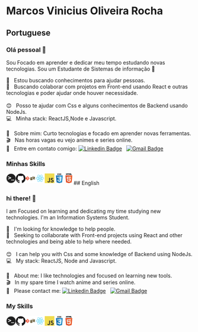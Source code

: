 <!--
**marcosvinirocha/marcosvinirocha** is a ✨ _special_ ✨ repository because its `README.md` (this file) appears on your GitHub profile.

Here are some ideas to get you started:

- 🔭 I’m currently working on ...
- 🌱 I’m currently learning ...
- 👯 I’m looking to collaborate on ...
- 🤔 I’m looking for help with ...
- 💬 Ask me about ...
- 📫 How to reach me: ...
- 😄 Pronouns: ...
- ⚡ Fun fact: ...
-->

# Marcos Vinicius Oliveira Rocha

## Portuguese

### Olá pessoal 👋

Sou Focado em aprender e dedicar meu tempo estudando novas tecnologias.
Sou um Estudante de Sistemas de informação 📓

:rocket: &nbsp; Estou buscando conhecimentos para ajudar pessoas.
<br/> :purple_heart: &nbsp; Buscando colaborar com projetos em Front-end usando React e outras tecnologias e poder ajudar onde houver necessidade.
<br/>
<br/> :blush: &nbsp; Posso te ajudar com Css e alguns conhecimentos de Backend usando NodeJs.
<br/> :computer: &nbsp; Minha stack: ReactJS,Node e Javascript.
<br/>
<br/> 💬 &nbsp; Sobre mim: Curto tecnologias e focado em aprender novas ferramentas.   <br/> 🎬  &nbsp; Nas horas vagas eu vejo animes e series online.
<br/> :email: &nbsp; Entre em contato comigo: [![Linkedin Badge](https://img.shields.io/badge/-Marcosudia1256-blue?style=flat-square&logo=Linkedin&logoColor=white&link=https://www.linkedin.com/in/marcosudia1256/)](https://www.linkedin.com/in/marcosudia1256/)
&nbsp;
[![Gmail Badge](https://img.shields.io/badge/-marcosvinicius.udia1256@gmail.com-c14438?style=flat-square&logo=Gmail&logoColor=white&link=mailto:marcosvinicius.udia1256@gmail.com)](mailto:marcosudia.1256@gmail.com)

### Minhas Skills

<img align="left" alt="HTML5" width="26px" src="https://raw.githubusercontent.com/github/explore/80688e429a7d4ef2fca1e82350fe8e3517d3494d/topics/terminal/terminal.png" />
<img align="left" alt="GitHub" width="26px" src="https://raw.githubusercontent.com/github/explore/78df643247d429f6cc873026c0622819ad797942/topics/github/github.png" />
<img align="left" alt="Git" width="26px" src="https://raw.githubusercontent.com/github/explore/80688e429a7d4ef2fca1e82350fe8e3517d3494d/topics/git/git.png" />
<img align="left" alt="React" width="26px" src="https://raw.githubusercontent.com/github/explore/80688e429a7d4ef2fca1e82350fe8e3517d3494d/topics/react/react.png" />
<img align="left" alt="JavaScript" width="26px" src="https://raw.githubusercontent.com/github/explore/80688e429a7d4ef2fca1e82350fe8e3517d3494d/topics/javascript/javascript.png" />
<img align="left" alt="CSS3" width="26px" src="https://raw.githubusercontent.com/github/explore/80688e429a7d4ef2fca1e82350fe8e3517d3494d/topics/css/css.png" />
<img align="left" alt="HTML5" width="26px" src="https://raw.githubusercontent.com/github/explore/80688e429a7d4ef2fca1e82350fe8e3517d3494d/topics/html/html.png" />

<br/>
## English

### hi there! 👋

I am Focused on learning and dedicating my time studying new technologies.
I'm an Information Systems Student.


:rocket: &nbsp; I'm looking for knowledge to help people.
<br/> :purple_heart: &nbsp; Seeking to collaborate with Front-end projects using React and other technologies and being able to help where needed.
<br/>
<br/> :blush: &nbsp; I can help you with Css and some knowledge of Backend using NodeJs.
<br/> :computer: &nbsp; My stack: ReactJS, Node and Javascript.
<br/>
<br/> 💬 &nbsp; About me: I like technologies and focused on learning new tools.  <br/> 🎬  &nbsp; In my spare time I watch anime and series online.
<br/> :email: &nbsp; Please contact me: [![Linkedin Badge](https://img.shields.io/badge/-Marcosudia1256-blue?style=flat-square&logo=Linkedin&logoColor=white&link=https://www.linkedin.com/in/marcosudia1256/)](https://www.linkedin.com/in/marcosudia1256/)
&nbsp;
[![Gmail Badge](https://img.shields.io/badge/-marcosvinicius.udia1256@gmail.com-c14438?style=flat-square&logo=Gmail&logoColor=white&link=mailto:marcosvinicius.udia1256@gmail.com)](mailto:marcosudia.1256@gmail.com)

### My Skills

<img align="left" alt="HTML5" width="26px" src="https://raw.githubusercontent.com/github/explore/80688e429a7d4ef2fca1e82350fe8e3517d3494d/topics/terminal/terminal.png" />
<img align="left" alt="GitHub" width="26px" src="https://raw.githubusercontent.com/github/explore/78df643247d429f6cc873026c0622819ad797942/topics/github/github.png" />
<img align="left" alt="Git" width="26px" src="https://raw.githubusercontent.com/github/explore/80688e429a7d4ef2fca1e82350fe8e3517d3494d/topics/git/git.png" />
<img align="left" alt="React" width="26px" src="https://raw.githubusercontent.com/github/explore/80688e429a7d4ef2fca1e82350fe8e3517d3494d/topics/react/react.png" />
<img align="left" alt="JavaScript" width="26px" src="https://raw.githubusercontent.com/github/explore/80688e429a7d4ef2fca1e82350fe8e3517d3494d/topics/javascript/javascript.png" />
<img align="left" alt="CSS3" width="26px" src="https://raw.githubusercontent.com/github/explore/80688e429a7d4ef2fca1e82350fe8e3517d3494d/topics/css/css.png" />
<img align="left" alt="HTML5" width="26px" src="https://raw.githubusercontent.com/github/explore/80688e429a7d4ef2fca1e82350fe8e3517d3494d/topics/html/html.png" />
